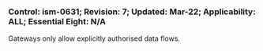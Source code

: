 ### Control: ism-0631; Revision: 7; Updated: Mar-22; Applicability: ALL; Essential Eight: N/A
<p>Gateways only allow explicitly authorised data flows.</p>